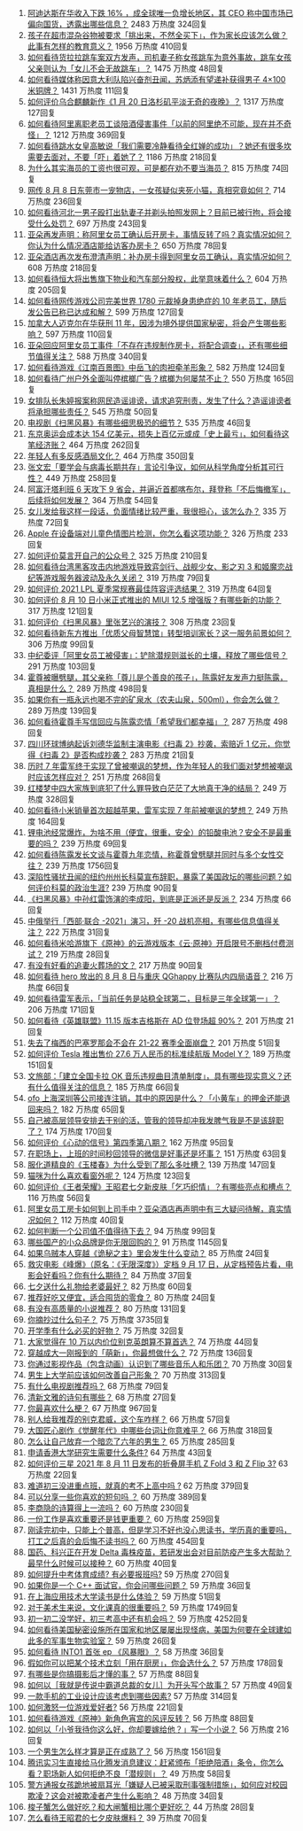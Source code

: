 1. [阿迪达斯在华收入下跌 16% ，成全球唯一负增长地区，其 CEO 称中国市场已偏向国货，透露出哪些信息？](https://www.zhihu.com/question/478894440) 2483 万热度 324回复
1. [孩子在超市混杂谷物被要求「挑出来，不然全买下」，作为家长应该怎么做？此事有怎样的教育意义？](https://www.zhihu.com/question/478743131) 1956 万热度 410回复
1. [如何看待货拉拉跳车案双方发声，司机妻子称女孩跳车为意外事故，跳车女孩父亲则认为「女儿不会无故跳车」？](https://www.zhihu.com/question/479088472) 1475 万热度 48回复
1. [如何看待媒体称因意大利队陷兴奋剂丑闻，苏炳添有望递补获得男子 4×100 米铜牌？](https://www.zhihu.com/question/478628241) 1431 万热度 111回复
1. [如何评价乌合麒麟新作《1 月 20 日洛杉矶平淡无奇的夜晚》？](https://www.zhihu.com/question/478996854) 1317 万热度 127回复
1. [如何看待阿里离职老员工谈陪酒侵害事件「以前的阿里绝不可能，现在并不奇怪」？](https://www.zhihu.com/question/478673050) 1212 万热度 369回复
1. [如何看待跳水女皇高敏说「我们需要冷静看待全红婵的成功」？她还有很多坎需要去面对，不要「吓」着她了？](https://www.zhihu.com/question/478496818) 1186 万热度 218回复
1. [为什么其实海员的工资也很可观，可是都在劝不要当海员？](https://www.zhihu.com/question/465069987) 815 万热度 74回复
1. [网传 8 月 8 日东莞市一宠物店，一女孩疑似夹死小猫，真相究竟如何？](https://www.zhihu.com/question/478842179) 714 万热度 236回复
1. [如何看待河北一男子殴打出轨妻子并剃头拍照发网上？目前已被行拘，将会接受什么处罚？](https://www.zhihu.com/question/479007478) 697 万热度 243回复
1. [亚朵再发声明：称阿里女员工确认后开房卡，事情反转了吗？真实情况如何？你认为什么情况酒店能给访客办房卡？](https://www.zhihu.com/question/478967541) 650 万热度 78回复
1. [亚朵酒店再次发布澄清声明：补办房卡得到阿里女员工确认，真实情况如何？](https://www.zhihu.com/question/478965464) 608 万热度 218回复
1. [如何看待恒大将出售旗下物业和汽车部分股权，此举意味着什么？](https://www.zhihu.com/question/478792299) 604 万热度 205回复
1. [如何看待网传游戏公司完美世界 1780 元裁掉身患绝症的 10 年老员工，随后发公告已称已达成和解？](https://www.zhihu.com/question/478911569) 599 万热度 127回复
1. [加拿大人迈克尔在华获刑 11 年，因涉为境外提供国家秘密，将会产生哪些影响？](https://www.zhihu.com/question/478912049) 597 万热度 110回复
1. [亚朵回应阿里女员工事件「不存在违规制作房卡，将配合调查」，还有哪些细节值得关注？](https://www.zhihu.com/question/478888111) 588 万热度 340回复
1. [如何看待游戏《江南百景图》中岳飞的肉袒牵羊形象？](https://www.zhihu.com/question/478973089) 582 万热度 124回复
1. [如何看待广州户外全面叫停槟榔广告？槟榔为何屡禁不止？](https://www.zhihu.com/question/478469704) 550 万热度 165回复
1. [女排队长朱婷报案称网民造谣诽谤，请求追究刑责，发生了什么？造谣诽谤者将承担哪些责任？](https://www.zhihu.com/question/479102122) 545 万热度 50回复
1. [电视剧《扫黑风暴》有哪些细思极恐的细节？](https://www.zhihu.com/question/478362513) 535 万热度 46回复
1. [东京奥运会成本达 154 亿美元，损失上百亿元或成「史上最亏」，如何看待这笔经济账？](https://www.zhihu.com/question/478393318) 464 万热度 262回复
1. [年轻人有多反感酒局文化？](https://www.zhihu.com/question/478409760) 464 万热度 350回复
1. [张文宏「要学会与病毒长期共存」言论引争议，如何从科学角度分析其可行性？](https://www.zhihu.com/question/478889774) 449 万热度 258回复
1. [阿富汗塔利班 6 天攻下 9 省会，并逼近首都喀布尔，拜登称「不后悔撤军」，后续将如何发展？](https://www.zhihu.com/question/479012421) 364 万热度 54回复
1. [女儿发给我这样一段话，负面情绪比较严重，我很担心，该怎么办？](https://www.zhihu.com/question/478521078) 335 万热度 72回复
1. [Apple 在设备端对儿童色情图片检测，你怎么看这项功能？](https://www.zhihu.com/question/477863997) 326 万热度 233回复
1. [如何评价莫言开自己的公众号？](https://www.zhihu.com/question/478618696) 325 万热度 210回复
1. [如何看待台湾黑客攻击内地游戏导致弈剑行、战舰少女、影之刃 3 和姬魔恋战纪等游戏服务器波动及永久关闭？](https://www.zhihu.com/question/478677168) 319 万热度 79回复
1. [如何评价 2021 LPL 夏季常规赛最佳阵容评选结果？](https://www.zhihu.com/question/479039064) 319 万热度 64回复
1. [如何评价 8 月 10 日小米正式推出的 MIUI 12.5 增强版？有哪些新的功能？](https://www.zhihu.com/question/478811156) 317 万热度 121回复
1. [如何评价《扫黑风暴》里张艺兴的演技？](https://www.zhihu.com/question/478274728) 308 万热度 23回复
1. [如何看待新东方推出「优质父母智慧馆」转型培训家长？这一服务前景如何？](https://www.zhihu.com/question/478924827) 306 万热度 99回复
1. [中纪委评「阿里女员工被侵害」：铲除潜规则滋长的土壤，释放了哪些信号？](https://www.zhihu.com/question/478746757) 291 万热度 103回复
1. [霍尊被曝劈腿，其父亲称「尊儿是个善良的孩子」，陈露好友发声力挺陈露，真相是什么？](https://www.zhihu.com/question/478881955) 289 万热度 498回复
1. [如果你有一瓶永远也喝不完的矿泉水（农夫山泉，500ml），你会怎么做？](https://www.zhihu.com/question/474165365) 289 万热度 139回复
1. [如何看待霍尊手写信回应与陈露恋情「希望我们都幸福」？](https://www.zhihu.com/question/478999296) 287 万热度 498回复
1. [四川环球博纳起诉刘德华监制主演电影《扫毒 2》抄袭，索赔近 1 亿元，你觉得《扫毒 2》是否构成抄袭？](https://www.zhihu.com/question/478896054) 283 万热度 21回复
1. [历时 7 年雷军终于实现了曾被嘲讽的梦想，作为年轻人的我们面对梦想被嘲讽时应该怎样应对？](https://www.zhihu.com/question/478842796) 251 万热度 268回复
1. [红楼梦中四大家族到底犯了什么罪导致白茫茫了大地真干净的结局？](https://www.zhihu.com/question/43561377) 249 万热度 328回复
1. [如何看待小米销量首次超越苹果，雷军实现 7 年前被嘲讽的梦想？](https://www.zhihu.com/question/478822815) 249 万热度 164回复
1. [锂电池经常爆炸，为啥不用（便宜，很重，安全）的铅酸电池？安全不是最重要的吗？](https://www.zhihu.com/question/471001272) 239 万热度 69回复
1. [如何看待陈露发长文谈与霍尊九年恋情，称霍尊曾劈腿并同时与多个女性交往？](https://www.zhihu.com/question/478823109) 239 万热度 1756回复
1. [深陷性骚扰丑闻的纽约州州长科莫宣布辞职，暴露了美国政坛的哪些问题？如何评价科莫的政治生涯?](https://www.zhihu.com/question/478846235) 239 万热度 90回复
1. [《扫黑风暴》中孙红雷饰演的李成阳，到底是正派还是反派？](https://www.zhihu.com/question/478588790) 234 万热度 66回复
1. [中俄举行「西部·联合 -2021」演习，歼 -20 战机亮相，有哪些信息值得关注？](https://www.zhihu.com/question/478757634) 222 万热度 31回复
1. [如何看待米哈游旗下《原神》的云游戏版本《云·原神》开启限号不删档付费测试？](https://www.zhihu.com/question/478695308) 219 万热度 28回复
1. [有没有好看的追妻火葬场的文？](https://www.zhihu.com/question/402113685) 217 万热度 90回复
1. [如何看待 hero 放出的 8 月 8 日与重庆 QGhappy 比赛队内四局语音？](https://www.zhihu.com/question/478832010) 216 万热度 66回复
1. [如何看待雷军表示，「当前任务是站稳全球第二，目标是三年全球第一」？](https://www.zhihu.com/question/478796890) 206 万热度 171回复
1. [如何看待《英雄联盟》11.15 版本吉格斯在 AD 位登场超 90%？](https://www.zhihu.com/question/478522575) 201 万热度 21回复
1. [失去了梅西的巴塞罗那会不会在 21-22 赛季全面崩盘？](https://www.zhihu.com/question/478145278) 201 万热度 51回复
1. [如何评价 Tesla 推出售价 27.6 万人民币的标准续航版 Model Y？](https://www.zhihu.com/question/470837546) 189 万热度 151回复
1. [文旅部：「建立全国卡拉 OK 音乐违规曲目清单制度」，具有哪些现实意义？还有什么值得关注的信息？](https://www.zhihu.com/question/478785591) 185 万热度 66回复
1. [ofo 上海深圳等公司接连注销，其中的原因是什么？「小黄车」的押金还能退回来吗？](https://www.zhihu.com/question/478737993) 182 万热度 65回复
1. [自己被高层领导安排去干别的活，管我的领导却冲我发脾气我是不是该辞职了？](https://www.zhihu.com/question/471985809) 174 万热度 170回复
1. [如何评价《心动的信号》第四季第八期？](https://www.zhihu.com/question/479043804) 162 万热度 95回复
1. [在职场上，上班的时间秒回领导的微信是好事还是坏事？](https://www.zhihu.com/question/475078004) 151 万热度 63回复
1. [服化道精良的《玉楼春》为什么受到了那么多吐槽？](https://www.zhihu.com/question/475685576) 139 万热度 147回复
1. [猫咪为什么喜欢看窗外呢？](https://www.zhihu.com/question/474360080) 124 万热度 123回复
1. [如何评价《王者荣耀》王昭君七夕新皮肤「乞巧织情」？有哪些亮点和槽点？](https://www.zhihu.com/question/477840614) 116 万热度 56回复
1. [阿里女员工房卡如何到上司手中？亚朵酒店再声明中有三大疑问待解，真实情况如何？](https://www.zhihu.com/question/479145882) 112 万热度 40回复
1. [如何判断一个公司值不值得待下去？](https://www.zhihu.com/question/66457985) 94 万热度 99回复
1. [哪些国产的小众品牌是你无限回购的？](https://www.zhihu.com/question/292164259) 91 万热度 1145回复
1. [如果乌贼本人穿越《诡秘之主》里会发生什么变动？](https://www.zhihu.com/question/477575615) 85 万热度 24回复
1. [救灾电影《峰爆》（原名：《无限深度》）定档 9 月 17 日，从定档预告片看，电影会好看吗？你有什么期待？](https://www.zhihu.com/question/478920289) 84 万热度 37回复
1. [七夕送什么礼物给老婆最好？](https://www.zhihu.com/question/337686593) 82 万热度 60回复
1. [推荐好吃又便宜，适合囤货的零食？](https://www.zhihu.com/question/472377733) 80 万热度 24回复
1. [有没有高质量的小说推荐？](https://www.zhihu.com/question/443856474) 80 万热度 131回复
1. [你摘抄过什么句子？](https://www.zhihu.com/question/314121506) 75 万热度 3735回复
1. [开学季有什么必买的好物？](https://www.zhihu.com/question/470840913) 75 万热度 32回复
1. [大家觉得在 10 万以内价位别克英朗算不算首选？](https://www.zhihu.com/question/459529684) 74 万热度 44回复
1. [穿越成大一刚报到的「萌新」，你最想做什么？](https://www.zhihu.com/question/478909930) 72 万热度 136回复
1. [你通过影视作品（包含动画）认识到了哪些音乐人和乐团？](https://www.zhihu.com/question/478900870) 70 万热度 30回复
1. [男生上大学前应该如何改善自己形象？](https://www.zhihu.com/question/47135782) 70 万热度 313回复
1. [有什么电视剧推荐吗？](https://www.zhihu.com/question/469035734) 68 万热度 79回复
1. [清新文雅的诗句有哪些？](https://www.zhihu.com/question/433901925) 68 万热度 27回复
1. [你最喜欢什么梗？](https://www.zhihu.com/question/288135220) 67 万热度 967回复
1. [别人给我推荐的别克君威，这个车咋样？](https://www.zhihu.com/question/465147017) 66 万热度 57回复
1. [大国匠心剧作《觉醒年代》中哪些台词让你意难平？](https://www.zhihu.com/question/461299889) 66 万热度 318回复
1. [怎么让自己放弃一个暗恋了六年的男生？](https://www.zhihu.com/question/476950025) 65 万热度 285回复
1. [申请香港大学研究生需要什么条件?](https://www.zhihu.com/question/24034892) 64 万热度 43回复
1. [如何评价三星 2021 年 8 月 11 日发布的折叠屏手机 Z Fold 3 和 Z Flip 3?](https://www.zhihu.com/question/479079023) 63 万热度 22回复
1. [难道初三没进重点班，就真的考不上高中吗 ?](https://www.zhihu.com/question/478571720) 62 万热度 379回复
1. [可以分享一些你喜欢的短句吗 ？](https://www.zhihu.com/question/477133730) 60 万热度 389回复
1. [李商隐的诗算得上一流吗？](https://www.zhihu.com/question/41885927) 60 万热度 230回复
1. [一份工作是喜欢重要还是钱更重要？](https://www.zhihu.com/question/477734490) 60 万热度 259回复
1. [刚读完初中，只能上个普高，但是学习不好也没心思读书，学历真的重要吗，打工之后真的会后悔不读书吗？](https://www.zhihu.com/question/476841665) 60 万热度 454回复
1. [国药、科兴正在开发 Delta 毒株疫苗，若研发出会对目前防疫产生多大帮助？最早什么时候可以接种？](https://www.zhihu.com/question/476050947) 60 万热度 40回复
1. [如何提升中考体育成绩? 有必要报班吗?](https://www.zhihu.com/question/477827103) 59 万热度 270回复
1. [如果你是一个 C++ 面试官，你会问哪些问题？](https://www.zhihu.com/question/451327108) 59 万热度 36回复
1. [在上海应用技术大学读书是什么体验？](https://www.zhihu.com/question/62082173) 59 万热度 51回复
1. [对于美术生来说，文化课真的很重要吗？](https://www.zhihu.com/question/465080710) 59 万热度 1749回复
1. [初一初二没学好，初三考高中还有机会吗？](https://www.zhihu.com/question/475697172) 59 万热度 4252回复
1. [如何看待美国秘密设施所在国家和地区屡屡出现怪病，美国为何要在全球建如此多的军事生物实验室？](https://www.zhihu.com/question/478392758) 59 万热度 26回复
1. [如何看待 INTO1 首张 ep 《风暴眼》？](https://www.zhihu.com/question/478634614) 58 万热度 36回复
1. [假如你可以把某个技术立刻「用在厨房」，你会选什么？](https://www.zhihu.com/question/478908619) 57 万热度 178回复
1. [有哪些是你搞摄影后才懂的事？](https://www.zhihu.com/question/462079009) 57 万热度 88回复
1. [如何以［我就是传说中霸道总裁的女儿］为开头写个故事？](https://www.zhihu.com/question/455867035) 57 万热度 49回复
1. [一款手机的工业设计应该考虑到哪些因素?](https://www.zhihu.com/question/477260643) 57 万热度 314回复
1. [如何激怒一位游戏爱好者?](https://www.zhihu.com/question/340492714) 56 万热度 221回复
1. [如何看待游戏《原神》新角色宵宫的风评反转？](https://www.zhihu.com/question/478800689) 56 万热度 88回复
1. [如何以「小爷我待你这么好，你却要嫁给他？」写一个小说？](https://www.zhihu.com/question/433765421) 56 万热度 216回复
1. [一个男生怎么样才算是正在成熟了？](https://www.zhihu.com/question/431134549) 56 万热度 1561回复
1. [腾讯实习生直接给马化腾发消息建议：赶紧颁布「拒绝陪酒」条令，你怎么看？职场新人如何拒绝不良「潜规则」？](https://www.zhihu.com/question/478914175) 49 万热度 58回复
1. [警方通报女孩跪地被扇耳光「嫌疑人已被采取刑事强制措施」，如何应对校园欺凌？这会对被欺凌者产生什么影响？](https://www.zhihu.com/question/478929070) 48 万热度 34回复
1. [梭子蟹怎么做好吃？和大闸蟹相比哪个更好吃？](https://www.zhihu.com/question/478389154) 44 万热度 28回复
1. [怎么看待王昭君的七夕皮肤爆料？](https://www.zhihu.com/question/477685022) 39 万热度 70回复